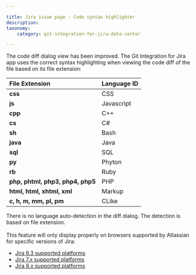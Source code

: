 ```yaml
---

title: Jira issue page - Code syntax highlighter
description:
taxonomy:
    category: git-integration-for-jira-data-center

---
```

The code diff dialog view has been improved. The Git Integration for Jira app uses the correct syntax highlighting when viewing the code diff of the file based on its file extension:

| **File Extension** | **Language ID** |
| :--- | :--- |
| **css** | CSS |
| **js** | Javascript |
| **cpp** | C++ |
| **cs** | C#  |
| **sh** | Bash |
| **java** | Java |
| **sql** | SQL |
| **py** | Phyton |
| **rb** | Ruby |
| **php, phtml, php3, php4, php5** | PHP |
| **html, html, xhtml, xml** | Markup |
| **c, h, m, mm, pl, pm** | CLike |

<div class="bbb-callout bbb--info">
    <div class="irow">
    <div class="ilogobox">
        <span class="logoimg"></span>
    </div>
    <div class="imsgbox">
        There is no language auto-detection in the diff dialog. The detection is based on file extension.
    </div>
    </div>
</div>
<br>

<div class="bbb-callout bbb--alert">
    <div class="irow">
    <div class="ilogobox">
        <span class="logoimg"></span>
    </div>
    <div class="imsgbox">
        This feature will only display properly on browsers supported by Atlassian for specific versions of Jira:
        <ul>
            <li><a href="https://confluence.atlassian.com/jira063/supported-platforms-683541780.html" target="_blank">Jira 6.3 supported platforms</a></li>
            <li><a href="https://confluence.atlassian.com/adminjiraserver0713/supported-platforms-964983071.html" target="_blank">Jira 7.x supported platforms</a></li>
            <li><a href="https://confluence.atlassian.com/adminjiraserver/supported-platforms-938846830.html" target="_blank">Jira 8.x supported platforms</a></li>
        </ul>
    </div>
    </div>
</div>
<br>

